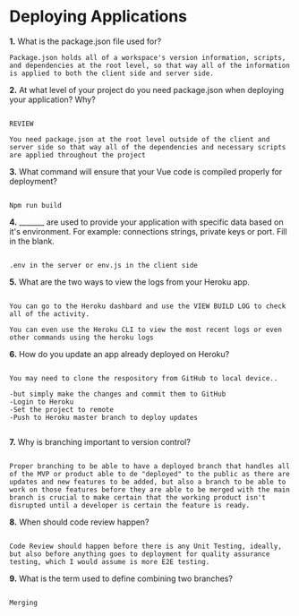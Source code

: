 # Deploying Applications

**1.** What is the package.json file used for?
<!-- enter you answer in the space below -->
```
Package.json holds all of a workspace's version information, scripts, and dependencies at the root level, so that way all of the information is applied to both the client side and server side.
``` 
**2.** At what level of your project do you need package.json when deploying your application? Why?
<!-- enter you answer in the space below -->
```

REVIEW

You need package.json at the root level outside of the client and server side so that way all of the dependencies and necessary scripts are applied throughout the project

```
**3.** What command will ensure that your Vue code is compiled properly for deployment?
<!-- enter you answer in the space below -->
```

Npm run build 

```
**4.** _______ are used to provide your application with specific data based on it's environment. For example: connections strings, private keys or port. Fill in the blank.
<!-- enter you answer in the space below -->
```

.env in the server or env.js in the client side

```
**5.** What are the two ways to view the logs from your Heroku app.
<!-- enter you answer in the space below -->
```

You can go to the Heroku dashbard and use the VIEW BUILD LOG to check all of the activity.

You can even use the Heroku CLI to view the most recent logs or even other commands using the heroku logs

```
**6.** How do you update an app already deployed on Heroku?
<!-- enter you answer in the space below -->
```

You may need to clone the respository from GitHub to local device.. 

-but simply make the changes and commit them to GitHub
-Login to Heroku
-Set the project to remote
-Push to Heroku master branch to deploy updates


```
**7.** Why is branching important to version control?
<!-- enter you answer in the space below -->
```

Proper branching to be able to have a deployed branch that handles all of the MVP or product able to de "deployed" to the public as there are updates and new features to be added, but also a branch to be able to work on those features before they are able to be merged with the main branch is crucial to make certain that the working product isn't disrupted until a developer is certain the feature is ready. 

```
**8.** When should code review happen?
<!-- enter you answer in the space below -->
```

Code Review should happen before there is any Unit Testing, ideally, but also before anything goes to deployment for quality assurance testing, which I would assume is more E2E testing.

```
**9.** What is the term used to define combining two branches?
<!-- enter you answer in the space below -->
```

Merging

```
